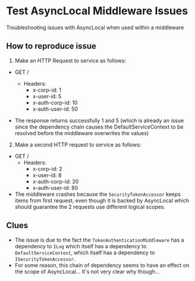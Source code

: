 # Test AsyncLocal Middleware Issues
Troubleshooting issues with AsyncLocal when used within a middleware

## How to reproduce issue
1. Make an HTTP Request to service as follows:
- GET /
  - Headers:
    - x-corp-id: 1
    - x-user-id: 5
    - x-auth-corp-id: 10
    - x-auth-user-id: 50
    
- The response returns successfully 1 and 5 (which is already an issue since the dependency chain causes the DefaultServiceContext to be resolved before the middleware overwrites the values)
2. Make a second HTTP request to service as follows:
- GET /
  - Headers:
    - x-corp-id: 2
    - x-user-id: 8
    - x-auth-corp-id: 20
    - x-auth-user-id: 80
 - The middleware crashes because the `SecurityTokenAccessor` keeps items from first request, even though it is backed by AsyncLocal which should guarantee the 2 requests use different logical scopes.
 
## Clues
- The issue is due to the fact the `TokenAuthenticationMiddleware` has a dependency to `ILog` which itself has a dependency to `DefaultServiceContext`, which itself has a dependency to `ISecurityTokenAccessor`.
 - For some reason, this chain of dependency seems to have an effect on the scope of AsyncLocal... It's not very clear why though...
